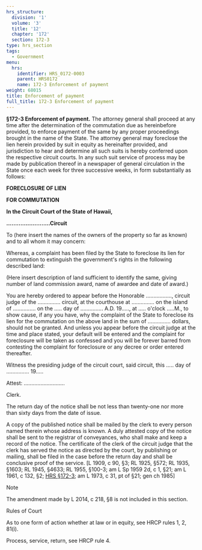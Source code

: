 ```yaml
---
hrs_structure:
  division: '1'
  volume: '3'
  title: '12'
  chapter: '172'
  section: 172-3
type: hrs_section
tags:
  - Government
menu:
  hrs:
    identifier: HRS_0172-0003
    parent: HRS0172
    name: 172-3 Enforcement of payment
weight: 68015
title: Enforcement of payment
full_title: 172-3 Enforcement of payment
---
```

**§172-3 Enforcement of payment.** The attorney general shall proceed at any time after the determination of the commutation due as hereinbefore provided, to enforce payment of the same by any proper proceedings brought in the name of the State. The attorney general may foreclose the lien herein provided by suit in equity as hereinafter provided, and jurisdiction to hear and determine all such suits is hereby conferred upon the respective circuit courts. In any such suit service of process may be made by publication thereof in a newspaper of general circulation in the State once each week for three successive weeks, in form substantially as follows:

**FORECLOSURE OF LIEN**

**FOR COMMUTATION**

**In the Circuit Court of the State of Hawaii,**

**.........................Circuit**

To (here insert the names of the owners of the property so far as known) and to all whom it may concern:

Whereas, a complaint has been filed by the State to foreclose its lien for commutation to extinguish the government's rights in the following described land:

(Here insert description of land sufficient to identify the same, giving number of land commission award, name of awardee and date of award.)

You are hereby ordered to appear before the Honorable ................., circuit judge of the ............... circuit, at the courthouse at ............... on the island of ............... on the ..... day of ............... A.D. 19....., at ..... o'clock .....M., to show cause, if any you have, why the complaint of the State to foreclose its lien for the commutation on the above land in the sum of ............... dollars, should not be granted. And unless you appear before the circuit judge at the time and place stated, your default will be entered and the complaint for foreclosure will be taken as confessed and you will be forever barred from contesting the complaint for foreclosure or any decree or order entered thereafter.

Witness the presiding judge of the circuit court, said circuit, this ..... day of ............... 19.....

Attest: ...........................

Clerk.

The return day of the notice shall be not less than twenty-one nor more than sixty days from the date of issue.

A copy of the published notice shall be mailed by the clerk to every person named therein whose address is known. A duly attested copy of the notice shall be sent to the registrar of conveyances, who shall make and keep a record of the notice. The certificate of the clerk of the circuit judge that the clerk has served the notice as directed by the court, by publishing or mailing, shall be filed in the case before the return day and shall be conclusive proof of the service. [L 1909, c 90, §3; RL 1925, §572; RL 1935, §1603; RL 1945, §4633; RL 1955, §100-3; am L Sp 1959 2d, c 1, §21; am L 1961, c 132, §2; [HRS §172-3](/title-12/chapter-172/section-172-3/); am L 1973, c 31, pt of §21; gen ch 1985]

Note

The amendment made by L 2014, c 218, §8 is not included in this section.

Rules of Court

As to one form of action whether at law or in equity, see HRCP rules 1, 2, 81(i).

Process, service, return, see HRCP rule 4.